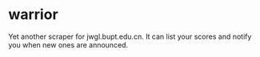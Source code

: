 # warrior
 Yet another scraper for jwgl.bupt.edu.cn. It can list your scores and notify you when new ones are announced.
